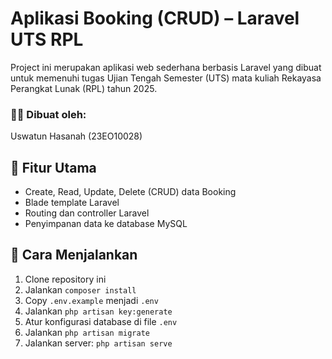 # Aplikasi Booking (CRUD) – Laravel UTS RPL

Project ini merupakan aplikasi web sederhana berbasis Laravel yang dibuat untuk memenuhi tugas Ujian Tengah Semester (UTS) mata kuliah Rekayasa Perangkat Lunak (RPL) tahun 2025.

### 👩‍💻 Dibuat oleh:
Uswatun Hasanah (23EO10028)

## 🔧 Fitur Utama
- Create, Read, Update, Delete (CRUD) data Booking
- Blade template Laravel
- Routing dan controller Laravel
- Penyimpanan data ke database MySQL

## 🚀 Cara Menjalankan
1. Clone repository ini
2. Jalankan `composer install`
3. Copy `.env.example` menjadi `.env`
4. Jalankan `php artisan key:generate`
5. Atur konfigurasi database di file `.env`
6. Jalankan `php artisan migrate`
7. Jalankan server: `php artisan serve`
